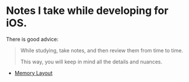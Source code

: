# Notes I take while developing for iOS.

There is good advice:
> While studying, take notes, and then review them from time to time.
>
> This way, you will keep in mind all the details and nuances.

* [Memory Layout](https://github.com/dsheikherev/ios-hardwork-dedication/blob/main/MemoryLayout/MemoryLayout.md)